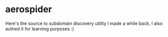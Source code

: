 # aerospider
Here's the source to subdomain discovery utility I made a while back, I also authed it for learning purposes :)
